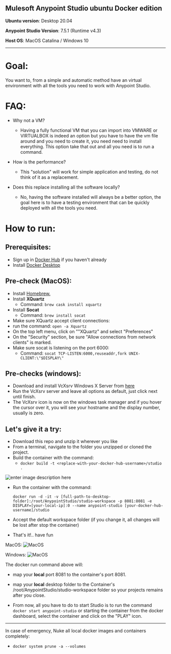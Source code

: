 Mulesoft Anypoint Studio ubuntu Docker edition
---

**Ubuntu version**: Desktop 20.04

**Anypoint Studio Version**: 7.5.1 (Runtime v4.3)

**Host OS**: MacOS Catalina / Windows 10

---

# Goal:

You want to, from a simple and automatic method have an virtual environment with all the tools you need to work with Anypoint Studio.


# FAQ:

 - Why not a VM?
	 - Having a fully functional VM that you can import into VMWARE or VIRTUALBOX is indeed an option but you have to have the vm file around and you need to create it, you need need to install everything. This option take that out and all you need is to run a command.

- How is the performance?
	- This "solution" will work for simple application and testing, do not think of it as a replacement.

- Does this replace installing all the software locally?
	- No, having the software installed will always be a better option, the goal here is to have a testing environment that can be quickly deployed with all the tools you need.


# How to run:

## Prerequisites:

- Sign up in [Docker Hub](https://hub.docker.com/signup) if you haven't already
- Install [Docker Desktop](https://www.docker.com/products/docker-desktop)

## Pre-check (MacOS):

 - Install [Homebrew.](https://docs.brew.sh/Installation)
 - Install **XQuartz**
   - Command: `brew cask install xquartz`
 - Install **Socat**
   - Command: `brew install socat`
- Make sure XQuartz accept client connections:
 - run the command: `open -a Xquartz`
 - On the top left menu, click on ""XQuartz" and select "Preferences"
 - On the "Security" section, be sure "Allow connections from network clients" is marked.
- Make sure socat is listening on the port 6000:
  - Command: `socat TCP-LISTEN:6000,reuseaddr,fork UNIX-CLIENT:\"$DISPLAY\"`


##  Pre-checks (windows):

- Download and install VcXsrv Windows X Server from [here](https://sourceforge.net/projects/vcxsrv/)
- Run the VcXsrv server and leave all options as default, just click next until finish.
- The VcXsrv icon is now on the windows task manager and if you hover the cursor over it, you will see your hostname and the display number, usually is zero.

## Let's give it a try:

- Download this repo and unzip it wherever you like
- From a terminal, navigate to the folder you unzipped or cloned the project.
- Build the container with the command:
	- `docker build -t <replace-with-your-docker-hub-username>/studio .`

![enter image description here](https://i.imgur.com/juJZTEw.jpg)

- Run the container with the command:

    `docker run -d -it -v [full-path-to-desktop-folder]:/root/AnypointStudio/studio-workspace -p 8081:8081 -e DISPLAY=[your-local-ip]:0 --name anypoint-studio [your-docker-hub-username]/studio`

- Accept the default workspace folder (if you change it, all changes will be lost after stop the container)
- That's it!.. have fun

MacOS:
![MacOS](https://i.imgur.com/hcYi0Bg.jpg)

Windows:
![MacOS](https://i.imgur.com/6Y5cVYA.jpg)


The docker run command above  will:
- map your **local** port 8081 to the container's port 8081.
- map your **local** desktop folder to the Container's /root/AnypointStudio/studio-workspace folder so your projects remains after you close.

- From now, all you have to do to start Studio is to run the command `docker start anypoint-studio` or starting the container from the docker dashboard, select the container and click on the "PLAY" icon.
---


In case of emergency, Nuke all local docker images and containers completely:
 - `docker system prune -a --volumes`
